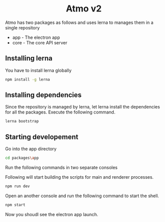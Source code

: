 <h1 align="center">
  Atmo v2
</h1>

Atmo has two packages as follows and uses lerna to manages them in a single repository

- app - The electron app
- core - The core API server

## Installing lerna
You have to install lerna globally
```sh
npm install -g lerna
```

## Installing dependencies
Since the repository is managed by lerna, let lerna install the dependencies for all the packages. Execute the following command.
```sh
lerna bootstrap
```

## Starting developement
Go into the app directory
```sh
cd packages\app
```

Run the following commands in two separate consoles

Following will start building the scripts for main and renderer processes.
```sh
npm run dev
```

Open an another console and run the following command to start the shell.
```sh
npm start
```

Now you shoudl see the electron app launch. 


